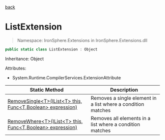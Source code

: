 ﻿[back](/IronSphere.Extensions/types)

# ListExtension

> Namespace: IronSphere.Extensions in  IronSphere.Extensions.dll



```csharp
public static class ListExtension : Object
```
Inheritance: Object



Attributes:
        
* System.Runtime.CompilerServices.ExtensionAttribute




| Static Method | Description |
| --- | --- |
| [RemoveSingle&lt;T&gt;(IList&lt;T&gt; this, Func&lt;T,Boolean&gt; expression)](ListExtension_RemoveSingle-T-(IList-T-,Func-T,Boolean-)) | Removes a single element in a list where a condition matches |
| [RemoveWhere&lt;T&gt;(IList&lt;T&gt; this, Func&lt;T,Boolean&gt; expression)](ListExtension_RemoveWhere-T-(IList-T-,Func-T,Boolean-)) | Removes all elements in a list where a condition matches |
